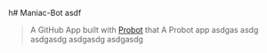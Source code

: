 h# Maniac-Bot
asdf
> A GitHub App built with [Probot](https://github.com/probot/probot) that A Probot app
asdgas
asdg
asdgasdg
asdgasdg
asdgasdg
